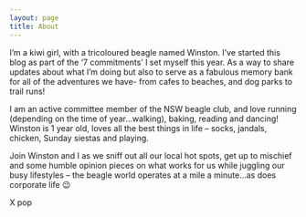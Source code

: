 ```yaml
---
layout: page
title: About
---
```

I’m a kiwi girl, with a tricoloured beagle named Winston. I’ve started this blog as part of the ‘7 commitments’ I set myself this year. As a way to share updates about what I’m doing but also to serve as a fabulous memory bank for all of the adventures we have- from cafes to beaches, and dog parks to trail runs!

I am an active committee member of the NSW beagle club, and love running (depending on the time of year…walking), baking, reading and dancing! Winston is 1 year old, loves all the best things in life – socks, jandals, chicken, Sunday siestas and playing.

Join Winston and I as we sniff out all our local hot spots, get up to mischief and some humble opinion pieces on what works for us while juggling our busy lifestyles – the beagle world operates at a mile a minute…as does corporate life 😉

X pop
